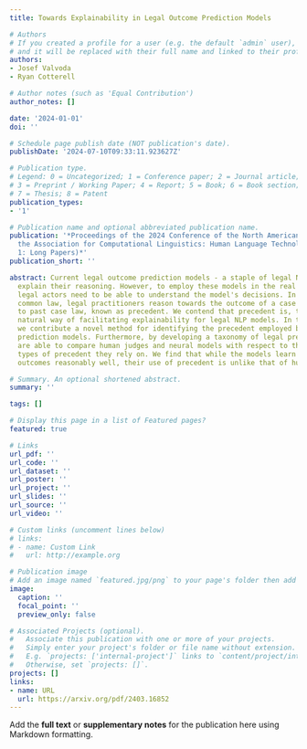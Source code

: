 ```yaml
---
title: Towards Explainability in Legal Outcome Prediction Models

# Authors
# If you created a profile for a user (e.g. the default `admin` user), write the username (folder name) here
# and it will be replaced with their full name and linked to their profile.
authors:
- Josef Valvoda
- Ryan Cotterell

# Author notes (such as 'Equal Contribution')
author_notes: []

date: '2024-01-01'
doi: ''

# Schedule page publish date (NOT publication's date).
publishDate: '2024-07-10T09:33:11.923627Z'

# Publication type.
# Legend: 0 = Uncategorized; 1 = Conference paper; 2 = Journal article;
# 3 = Preprint / Working Paper; 4 = Report; 5 = Book; 6 = Book section;
# 7 = Thesis; 8 = Patent
publication_types:
- '1'

# Publication name and optional abbreviated publication name.
publication: '*Proceedings of the 2024 Conference of the North American Chapter of
  the Association for Computational Linguistics: Human Language Technologies (Volume
  1: Long Papers)*'
publication_short: ''

abstract: Current legal outcome prediction models - a staple of legal NLP - do not
  explain their reasoning. However, to employ these models in the real world, human
  legal actors need to be able to understand the model's decisions. In the case of
  common law, legal practitioners reason towards the outcome of a case by referring
  to past case law, known as precedent. We contend that precedent is, therefore, a
  natural way of facilitating explainability for legal NLP models. In this paper,
  we contribute a novel method for identifying the precedent employed by legal outcome
  prediction models. Furthermore, by developing a taxonomy of legal precedent, we
  are able to compare human judges and neural models with respect to the different
  types of precedent they rely on. We find that while the models learn to predict
  outcomes reasonably well, their use of precedent is unlike that of human judges.

# Summary. An optional shortened abstract.
summary: ''

tags: []

# Display this page in a list of Featured pages?
featured: true

# Links
url_pdf: ''
url_code: ''
url_dataset: ''
url_poster: ''
url_project: ''
url_slides: ''
url_source: ''
url_video: ''

# Custom links (uncomment lines below)
# links:
# - name: Custom Link
#   url: http://example.org

# Publication image
# Add an image named `featured.jpg/png` to your page's folder then add a caption below.
image:
  caption: ''
  focal_point: ''
  preview_only: false

# Associated Projects (optional).
#   Associate this publication with one or more of your projects.
#   Simply enter your project's folder or file name without extension.
#   E.g. `projects: ['internal-project']` links to `content/project/internal-project/index.md`.
#   Otherwise, set `projects: []`.
projects: []
links:
- name: URL
  url: https://arxiv.org/pdf/2403.16852
---
```


Add the **full text** or **supplementary notes** for the publication here using Markdown formatting.
